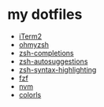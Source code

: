my dotfiles
=

- [iTerm2](https://iterm2.com/)
- [ohmyzsh](https://github.com/ohmyzsh/ohmyzsh)
- [zsh-completions](https://github.com/zsh-users/zsh-completions)
- [zsh-autosuggestions](https://github.com/zsh-users/zsh-autosuggestions)
- [zsh-syntax-highlighting](https://github.com/zsh-users/zsh-syntax-highlighting)
- [fzf](https://github.com/junegunn/fzf)
- [nvm](https://github.com/nvm-sh/nvm)
- [colorls](https://github.com/athityakumar/colorls)
